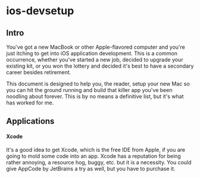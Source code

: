 # ios-devsetup
## Intro
You've got a new MacBook or other Apple-flavored computer and you're just itching to get into iOS application development. This is a common occurrence, whether you've started a new job, decided to upgrade your existing kit, or you won the lottery and decided it's best to have a secondary career besides retirement.

This document is designed to help you, the reader, setup your new Mac so you can hit the ground running and build that killer app you've been noodling about forever. This is by no means a definitive list, but it's what has worked for me. 

## Applications
#### Xcode
It's a good idea to get Xcode, which is the free IDE from Apple, if you are going to mold some code into an app. Xcode has a reputation for being rather annoying, a resource hog, buggy, etc. but it is a necessity. You could give AppCode by JetBrains a try as well, but you have to purchase it.
